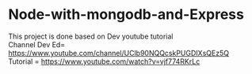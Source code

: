 # Node-with-mongodb-and-Express

This project is done based on Dev youtube tutorial <br>
Channel Dev Ed= https://www.youtube.com/channel/UClb90NQQcskPUGDIXsQEz5Q <br>
Tutorial = https://www.youtube.com/watch?v=vjf774RKrLc
